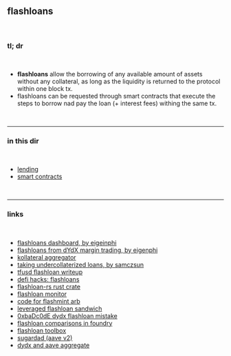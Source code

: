 
## flashloans

<br>

### tl; dr

<br>

* **flashloans** allow the borrowing of any available amount of assets without any collateral, as long as the liquidity is returned to the protocol within one block tx.
* flashloans can be requested through smart contracts that execute the steps to borrow nad pay the loan (+ interest fees) withing the same tx.

<br>

---

### in this dir

<br>

* [lending](https://github.com/go-outside-labs/mev-toolkit/blob/main/MEV_and_trading/lending/README.md)
* [smart contracts](smart_contracts)

<br>

---

### links

<br>

* [flashloans dashboard, by eigeinphi](https://eigenphi.io/mev/ethereum/flashloan)
* [flashloans from dYdX margin trading, by eigenphi](https://medium.com/coinmonks/get-everything-for-nothing-how-to-use-flash-loans-to-launch-an-arbitrage-d8520827cbfe)
* [kollateral aggregator](https://www.kollateral.co/)
* [taking undercollaterized loans, by samczsun](https://samczsun.com/taking-undercollateralized-loans-for-fun-and-for-profit/)
* [tfusd flashloan writeup](https://github.com/Jonah246/tfusd-flashloan-attack-write-up)
* [defi hacks: flashloans](https://wooded-meter-1d8.notion.site/0e85e02c5ed34df3855ea9f3ca40f53b?v=22e5e2c506ef4caeb40b4f78e23517ee)
* [flashloan-rs rust crate](https://crates.io/crates/flashloan-rs)
* [flashloan monitor](https://tools.blocksec.com/flashloan/eth)
* [code for flashmint arb](https://github.com/fifikobayashi/FlashMintArbitrage)
* [leveraged flashloan sandwich](https://twitter.com/bertcmiller/status/1430169143123353611)
* [0xbaDc0dE dydx flashloan mistake](https://twitter.com/bertcmiller/status/1574852629691305993)
* [flashloan comparisons in foundry](https://github.com/Jeiwan/flash-loans-comparison)
* [flashloan toolbox](https://github.com/Supercycled/flashloans-toolbox)
* [sugardad (aave v2)](https://github.com/fifikobayashi/SugarDaddyFlashloan)
* [dydx and aave aggregate](https://github.com/fifikobayashi/Aggregated-Flashloan)
